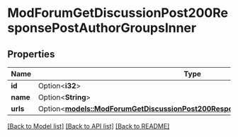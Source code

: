 # ModForumGetDiscussionPost200ResponsePostAuthorGroupsInner

## Properties

Name | Type | Description | Notes
------------ | ------------- | ------------- | -------------
**id** | Option<**i32**> | id | [optional]
**name** | Option<**String**> | name | [optional]
**urls** | Option<[**models::ModForumGetDiscussionPost200ResponsePostAuthorGroupsInnerUrls**](mod_forum_get_discussion_post_200_response_post_author_groups_inner_urls.md)> |  | [optional]

[[Back to Model list]](../README.md#documentation-for-models) [[Back to API list]](../README.md#documentation-for-api-endpoints) [[Back to README]](../README.md)


